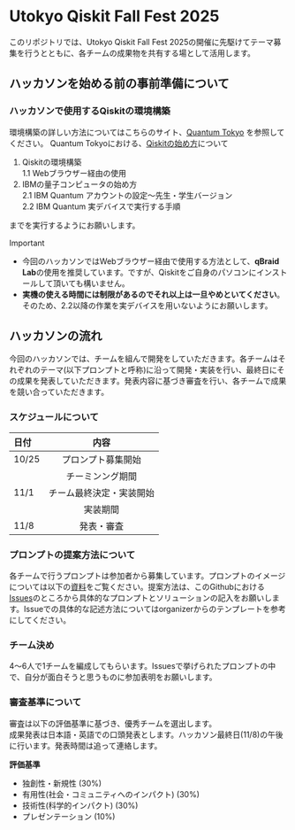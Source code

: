 <!--
This is a [Next.js](https://nextjs.org) project bootstrapped with [`create-next-app`](https://nextjs.org/docs/app/api-reference/cli/create-next-app).

## Getting Started

First, run the development server:

```bash
npm run dev
# or
yarn dev
# or
pnpm dev
# or
bun dev
```

Open [http://localhost:3000](http://localhost:3000) with your browser to see the result.

You can start editing the page by modifying `app/page.tsx`. The page auto-updates as you edit the file.

This project uses [`next/font`](https://nextjs.org/docs/app/building-your-application/optimizing/fonts) to automatically optimize and load [Geist](https://vercel.com/font), a new font family for Vercel.

## Internationalization (JA/EN with next-intl)

- Default locale: `ja` (Japanese). English available at `/en`.
- Language routes are statically exported to `/ja` and `/en`.
- Language switcher is in the navbar; the root path `/` redirects to `/ja`.

Tech details:

- Messages live in `messages/ja.json` and `messages/en.json`.
- Provider lives in `app/[locale]/layout.tsx` via `NextIntlClientProvider`.
- Pages under `app/[locale]` use `useTranslations` and `useLocale`.
- `next-intl` plugin is enabled in `next.config.ts`.

### GitHub Pages

This repo is set up to deploy to GitHub Pages via `.github/workflows/nextjs.yml`.

- If deploying to a project site (e.g. `/owner/repo`), the Pages action auto-injects a basePath; no manual change needed.
- For local builds that mimic a project base path, set `NEXT_PUBLIC_BASE_PATH`:

```bash
NEXT_PUBLIC_BASE_PATH=/utokyo-qff-2025 npm run build
```

Output lives in `out/` and can be served via `npm run preview`.

## Learn More

To learn more about Next.js, take a look at the following resources:

- [Next.js Documentation](https://nextjs.org/docs) - learn about Next.js features and API.
- [Learn Next.js](https://nextjs.org/learn) - an interactive Next.js tutorial.

You can check out [the Next.js GitHub repository](https://github.com/vercel/next.js) - your feedback and contributions are welcome!

## Deploy on Vercel

The easiest way to deploy your Next.js app is to use the [Vercel Platform](https://vercel.com/new?utm_medium=default-template&filter=next.js&utm_source=create-next-app&utm_campaign=create-next-app-readme) from the creators of Next.js.

Check out our [Next.js deployment documentation](https://nextjs.org/docs/app/building-your-application/deploying) for more details.
-->

# Utokyo Qiskit Fall Fest 2025

このリポジトリでは、Utokyo Qiskit Fall Fest 2025の開催に先駆けてテーマ募集を行うとともに、各チームの成果物を共有する場として活用します。

## ハッカソンを始める前の事前準備について
### ハッカソンで使用するQiskitの環境構築  
環境構築の詳しい方法についてはこちらのサイト、[Quantum Tokyo](https://quantum-tokyo.github.io/introduction/intro.html) を参照してください。
Quantum Tokyoにおける、[Qiskitの始め方](https://quantum-tokyo.github.io/introduction/get_started.html)について
1. Qiskitの環境構築  
   1.1 Webブラウザー経由の使用
2. IBMの量子コンピュータの始め方  
   2.1 IBM Quantum アカウントの設定〜先生・学生バージョン  
   2.2 IBM Quantum 実デバイスで実行する手順
    
までを実行するようにお願いします。

>[!Important]    
>* 今回のハッカソンではWebブラウザー経由で使用する方法として、**qBraid Lab**の使用を推奨しています。ですが、Qiskitをご自身のパソコンにインストールして頂いても構いません。
>* **実機の使える時間には制限があるのでそれ以上は一旦やめといてください**。そのため、2.2以降の作業を実デバイスを用いないようにお願いします。


## ハッカソンの流れ
今回のハッカソンでは、チームを組んで開発をしていただきます。各チームはそれぞれのテーマ(以下プロンプトと呼称)に沿って開発・実装を行い、最終日にその成果を発表していただきます。発表内容に基づき審査を行い、各チームで成果を競い合っていただきます。  
### スケジュールについて 
| 日付  | 内容 |
:-------|:--------:
| 10/25 | プロンプト募集開始 |
|       | チーミンング期間  |
| 11/1  | チーム最終決定・実装開始 |
|       | 実装期間 |
| 11/8  | 発表・審査 |
  
### プロンプトの提案方法について  
各チームで行うプロンプトは参加者から募集しています。プロンプトのイメージについては以下の[資料]()をご覧ください。提案方法は、このGithubにおける[Issues](https://github.com/Qiskit-Fall-Fest-UT/utokyo-qff-2025/issues)のところから具体的なプロンプトとソリューションの記入をお願いします。Issueでの具体的な記述方法についてはorganizerからのテンプレートを参考にしてください。

### チーム決め
4〜6人で1チームを編成してもらいます。Issuesで挙げられたプロンプトの中で、自分が面白そうと思うものに参加表明をお願いします。

### 審査基準について
審査は以下の評価基準に基づき、優秀チームを選出します。  
成果発表は日本語・英語での口頭発表とします。ハッカソン最終日(11/8)の午後に行います。発表時間は追って連絡します。

**評価基準**  
- 独創性・新規性 (30%)
- 有用性(社会・コミュニティへのインパクト) (30%)
- 技術性(科学的インパクト) (30%)
- プレゼンテーション (10%)


